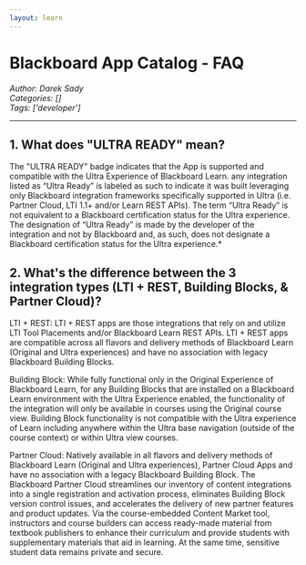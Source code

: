 ```yaml
---
layout: learn
---
```

# Blackboard App Catalog - FAQ
*Author: Darek Sady*  
*Categories: []*  
*Tags: ['developer']*  
<hr />


## 1. What does "ULTRA READY" mean?

The "ULTRA READY" badge indicates that the App is supported and compatible with the Ultra Experience of Blackboard Learn. any integration listed as “Ultra Ready” is labeled as such to indicate it was built leveraging only Blackboard integration frameworks specifically supported in Ultra (i.e. Partner Cloud, LTI 1.1+ and/or Learn REST APIs).  The term “Ultra Ready” is not equivalent to a Blackboard certification status for the Ultra experience. The designation of “Ultra Ready” is made by the developer of the integration and not by Blackboard and, as such, does not designate a Blackboard certification status for the Ultra experience.*

## 2. What's the difference between the 3 integration types (LTI + REST, Building Blocks, & Partner Cloud)?

LTI + REST: LTI + REST apps are those integrations that rely on and utilize LTI Tool Placements and/or Blackboard Learn REST APIs. LTI + REST apps are compatible across all flavors and delivery methods of Blackboard Learn (Original and Ultra experiences) and have no association with legacy Blackboard Building Blocks.

Building Block: While fully functional only in the Original Experience of Blackboard Learn, for any Building Blocks that are installed on a Blackboard Learn environment with the Ultra Experience enabled, the functionality of the integration will only be available in courses using the Original course view. Building Block functionality is not compatible with the Ultra experience of Learn including anywhere within the Ultra base navigation (outside of the course context) or within Ultra view courses.

Partner Cloud: Natively available in all flavors and delivery methods of Blackboard Learn (Original and Ultra experiences), Partner Cloud Apps and have no association with a legacy Blackboard Building Block. The Blackboard Partner Cloud streamlines our inventory of content integrations into a single registration and activation process, eliminates Building Block version control issues, and accelerates the delivery of new partner features and product updates. Via the course-embedded Content Market tool, instructors and course builders can access ready-made material from textbook publishers to enhance their curriculum and provide students with supplementary materials that aid in learning. At the same time, sensitive student data remains private and secure.

